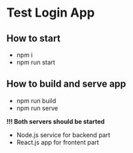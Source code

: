 # Test Login App

## How to start
 * npm i
 * npm run start
 
## How to build and serve app
 * npm run build
 * npm run serve
 
**!!! Both servers should be started**
* Node.js service for backend part
* React.js app for frontent part